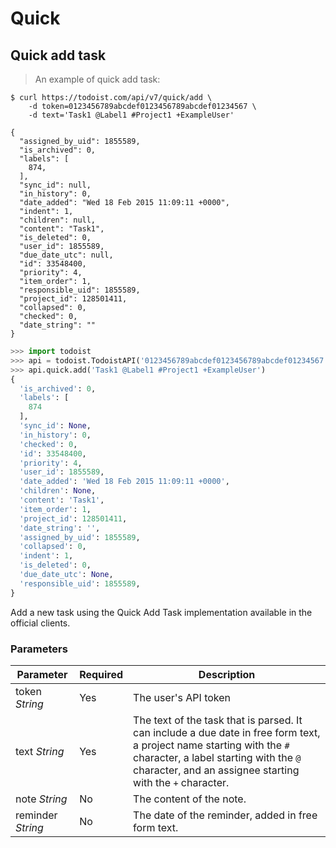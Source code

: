 # Quick

## Quick add task

> An example of quick add task:

```shell
$ curl https://todoist.com/api/v7/quick/add \
    -d token=0123456789abcdef0123456789abcdef01234567 \
    -d text='Task1 @Label1 #Project1 +ExampleUser'

{
  "assigned_by_uid": 1855589,
  "is_archived": 0,
  "labels": [
    874,
  ],
  "sync_id": null,
  "in_history": 0,
  "date_added": "Wed 18 Feb 2015 11:09:11 +0000",
  "indent": 1,
  "children": null,
  "content": "Task1",
  "is_deleted": 0,
  "user_id": 1855589,
  "due_date_utc": null,
  "id": 33548400,
  "priority": 4,
  "item_order": 1,
  "responsible_uid": 1855589,
  "project_id": 128501411,
  "collapsed": 0,
  "checked": 0,
  "date_string": ""
}
```

```python
>>> import todoist
>>> api = todoist.TodoistAPI('0123456789abcdef0123456789abcdef01234567')
>>> api.quick.add('Task1 @Label1 #Project1 +ExampleUser')
{
  'is_archived': 0,
  'labels': [
    874
  ],
  'sync_id': None,
  'in_history': 0,
  'checked': 0,
  'id': 33548400,
  'priority': 4,
  'user_id': 1855589,
  'date_added': 'Wed 18 Feb 2015 11:09:11 +0000',
  'children': None,
  'content': 'Task1',
  'item_order': 1,
  'project_id': 128501411,
  'date_string': '',
  'assigned_by_uid': 1855589,
  'collapsed': 0,
  'indent': 1,
  'is_deleted': 0,
  'due_date_utc': None,
  'responsible_uid': 1855589,
}
```

Add a new task using the Quick Add Task implementation available in the official
clients.

### Parameters

Parameter | Required | Description
--------- | -------- | -----------
token *String* | Yes | The user's API token
text *String* | Yes | The text of the task that is parsed.  It can include a due date in free form text, a project name starting with the `#` character, a label starting with the `@` character, and an assignee starting with the `+` character.
note *String* | No | The content of the note.
reminder *String* | No | The date of the reminder, added in free form text.

